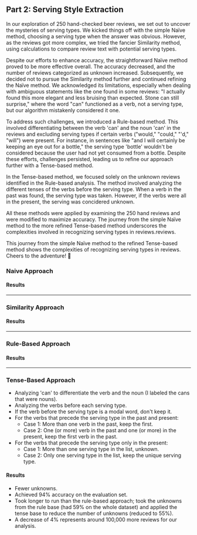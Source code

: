 ## Part 2: Serving Style Extraction

In our exploration of 250 hand-checked beer reviews, we set out to uncover the mysteries of serving types. We kicked things off with the simple Naïve method, choosing a serving type when the answer was obvious. However, as the reviews got more complex, we tried the fancier Similarity method, using calculations to compare review text with potential serving types.

Despite our efforts to enhance accuracy, the straightforward Naïve method proved to be more effective overall. The accuracy decreased, and the number of reviews categorized as unknown increased. Subsequently, we decided not to pursue the Similarity method further and continued refining the Naïve method. We acknowledged its limitations, especially when dealing with ambiguous statements like the one found in some reviews: "I actually found this more elegant and less bruising than expected. Stone can still surprise," where the word "can" functioned as a verb, not a serving type, but our algorithm mistakenly considered it one.

To address such challenges, we introduced a Rule-based method. This involved differentiating between the verb 'can' and the noun 'can' in the reviews and excluding serving types if certain verbs ("would," "could," "'d," "will") were present. For instance, in sentences like "and I will certainly be keeping an eye out for a bottle," the serving type 'bottle' wouldn't be considered because the user had not yet consumed from a bottle. Despite these efforts, challenges persisted, leading us to refine our approach further with a Tense-based method.

In the Tense-based method, we focused solely on the unknown reviews identified in the Rule-based analysis. The method involved analyzing the different tenses of the verbs before the serving type. When a verb in the past was found, the serving type was taken. However, if the verbs were all in the present, the serving was concidered unknown.

All these methods were applied by examining the 250 hand reviews and were modified to maximize accuracy. The journey from the simple Naïve method to the more refined Tense-based method underscores the complexities involved in recognizing serving types in reviews.reviews.


This journey from the simple Naïve method to the refined Tense-based method shows the complexities of recognizing serving types in reviews. Cheers to the adventure! 🍻

### Naive Approach

#### Results

---

### Similarity Approach

#### Results

---

### Rule-Based Approach

#### Results

---

### Tense-Based Approach

- Analyzing 'can' to differentiate the verb and the noun (I labeled the cans that were nouns).
- Analyzing the verbs before each serving type.
- If the verb before the serving type is a modal word, don't keep it.
- For the verbs that precede the serving type in the past and present:
  - Case 1: More than one verb in the past, keep the first.
  - Case 2: One (or more) verb in the past and one (or more) in the present, keep the first verb in the past.
- For the verbs that precede the serving type only in the present:
  - Case 1: More than one serving type in the list, unknown.
  - Case 2: Only one serving type in the list, keep the unique serving type.

#### Results

- Fewer unknowns.
- Achieved 94% accuracy on the evaluation set.
- Took longer to run than the rule-based approach; took the unknowns from the rule base (had 59% on the whole dataset) and applied the tense base to reduce the number of unknowns (reduced to 55%).
- A decrease of 4% represents around 100,000 more reviews for our analysis.
